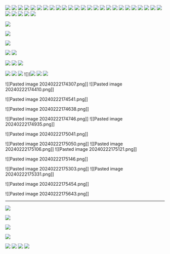 ![](https://i.imgur.com/vVygaUT.png)
![](https://i.imgur.com/m6nIxfE.png)
![](https://i.imgur.com/U26Cg5L.png)
![](https://i.imgur.com/JiePXzl.png)
![](https://i.imgur.com/W2FIy80.png)
![](https://i.imgur.com/12MKHxR.png)
![](https://i.imgur.com/6uNi5PE.png)
![](https://i.imgur.com/zwyY1LC.png)
![](https://i.imgur.com/9VkYv2w.png)
![](https://i.imgur.com/QDkMEy8.png)
![](https://i.imgur.com/XuvCqQ7.png)
![](https://i.imgur.com/KgUAK7P.png)
![](https://i.imgur.com/Pwzsg4e.png)
![](https://i.imgur.com/r9ZJvuQ.png)
![](https://i.imgur.com/3BSg6ok.png)
![](https://i.imgur.com/4dG0tkJ.png)
![](https://i.imgur.com/Vv1NuzJ.png)
![](https://i.imgur.com/O8gW834.png)
![](https://i.imgur.com/9NJgUQN.png)
![](https://i.imgur.com/yV09pKY.png)
![](https://i.imgur.com/D3puJK5.png)
![](https://i.imgur.com/NuaOJ6s.png)
![](https://i.imgur.com/jTxmxP4.png)
![](https://i.imgur.com/ArxJNTO.png)
![](https://i.imgur.com/BLrwk5B.png)
![](https://i.imgur.com/IQWJHn3.png)
![](https://i.imgur.com/njzO55G.png)
![](https://i.imgur.com/7NE0to2.png)
![](https://i.imgur.com/MwS3EOd.png)
![](https://i.imgur.com/eas0WaP.png)

![](https://i.imgur.com/LfI3P2i.png)

![](https://i.imgur.com/nujvAhn.png)

![](https://i.imgur.com/D3utgnz.png)

![](https://i.imgur.com/MWcbaGn.png)
![](https://i.imgur.com/IAV8brm.png)

![](https://i.imgur.com/pMUyqYp.png)
![](https://i.imgur.com/ZHU3V2T.png)
![](https://i.imgur.com/hbnyy9P.png)

![](https://i.imgur.com/5dQLqeG.png)
![](https://i.imgur.com/fQuVgNB.png)
![](https://i.imgur.com/YYYFrCM.png)
![](![](https://i.imgur.com/Ne02aOD.png)
![](https://i.imgur.com/MLC5fZ8.png)
![](https://i.imgur.com/wprh2O4.png)
<!--⚠️Imgur upload failed, check dev console-->
![[Pasted image 20240222174307.png]]<!--⚠️Imgur upload failed, check dev console-->
![[Pasted image 20240222174410.png]]
<!--⚠️Imgur upload failed, check dev console-->
![[Pasted image 20240222174541.png]]
<!--⚠️Imgur upload failed, check dev console-->
![[Pasted image 20240222174638.png]]
<!--⚠️Imgur upload failed, check dev console-->
![[Pasted image 20240222174746.png]]
![[Pasted image 20240222174935.png]]
<!--⚠️Imgur upload failed, check dev console-->
![[Pasted image 20240222175041.png]]
<!--⚠️Imgur upload failed, check dev console-->
![[Pasted image 20240222175050.png]]<!--⚠️Imgur upload failed, check dev console-->
![[Pasted image 20240222175106.png]]<!--⚠️Imgur upload failed, check dev console-->
![[Pasted image 20240222175121.png]]
<!--⚠️Imgur upload failed, check dev console-->
![[Pasted image 20240222175146.png]]
<!--⚠️Imgur upload failed, check dev console-->
![[Pasted image 20240222175303.png]]<!--⚠️Imgur upload failed, check dev console-->
![[Pasted image 20240222175331.png]]

<!--⚠️Imgur upload failed, check dev console-->
![[Pasted image 20240222175454.png]]

<!--⚠️Imgur upload failed, check dev console-->
![[Pasted image 20240222175643.png]]

---


![](https://i.imgur.com/0LasslG.png)

![](https://i.imgur.com/BUfXGJJ.png)

![](https://i.imgur.com/zJmkR41.png)

![](https://i.imgur.com/ymQ71IJ.png)

![](https://i.imgur.com/PWig30C.png)
![](https://i.imgur.com/DtuFqsi.png)
![](https://i.imgur.com/x23jHtG.png)
![](https://i.imgur.com/BiuugKD.png)
